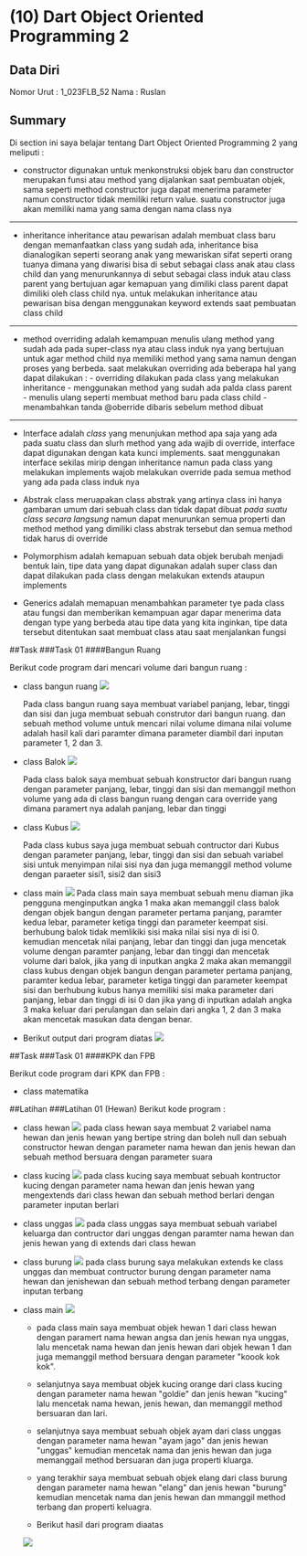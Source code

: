 # (10) Dart Object Oriented Programming 2

## Data Diri

Nomor Urut : 1_023FLB_52
Nama : Ruslan

## Summary

Di section ini saya belajar tentang Dart Object Oriented Programming 2 yang meliputi :

- constructor digunakan untuk menkonstruksi objek baru dan constructor merupakan funsi atau method yang dijalankan saat pembuatan objek, sama seperti method constructor juga dapat menerima parameter namun constructor tidak memiliki return value. suatu constructor juga akan memiliki nama yang sama dengan nama class nya

---

- inheritance
  inheritance atau pewarisan adalah membuat class baru dengan memanfaatkan class yang sudah ada, inheritance bisa dianalogikan seperti seorang anak yang mewariskan sifat seperti orang tuanya dimana yang diwarisi bisa di sebut sebagai class anak atau class child dan yang menurunkannya di sebut sebagai class induk atau class parent yang bertujuan agar kemapuan yang dimiliki class parent dapat dimiliki oleh class child nya. untuk melakukan inheritance atau pewarisan bisa dengan menggunakan keyword extends saat pembuatan class child

---

- method overriding adalah kemampuan menulis ulang method yang sudah ada pada super-class nya atau class induk nya yang bertujuan untuk agar method child nya memiliki method yang sama namun dengan proses yang berbeda. saat melakukan overriding ada beberapa hal yang dapat dilakukan : - overriding dilakukan pada class yang melakukan inheritance - menggunakan method yang sudah ada palda class parent - menulis ulang seperti membuat method baru pada class child - menambahkan tanda @oberride dibaris sebelum method dibuat

---

- Interface adalah _class_ yang menunjukan method apa saja yang ada pada suatu class dan slurh method yang ada wajib di override, interface dapat digunakan dengan kata kunci implements. saat menggunakan interface sekilas mirip dengan inheritance namun pada class yang melakukan implements wajob melakukan override pada semua method yang ada pada class induk nya

- Abstrak class meruapakan class abstrak yang artinya class ini hanya gambaran umum dari sebuah class dan tidak dapat dibuat _pada suatu class secara langsung_ namun dapat menurunkan semua properti dan method method yang dimiliki class abstrak tersebut dan semua method tidak harus di override

- Polymorphism adalah kemapuan sebuah data objek berubah menjadi bentuk lain, tipe data yang dapat digunakan adalah super class dan dapat dilakukan pada class dengan melakukan extends ataupun implements

- Generics adalah memapuan menambahkan parameter tye pada class atau fungsi dan memberikan kemampuan agar dapar menerima data dengan type yang berbeda atau tipe data yang kita inginkan, tipe data tersebut ditentukan saat membuat class atau saat menjalankan fungsi

##Task
###Task 01
####Bangun Ruang

Berikut code program dari mencari volume dari bangun ruang :

- class bangun ruang
  ![](../screenshots/classBangunRuang.png)

  Pada class bangun ruang saya membuat variabel panjang, lebar, tinggi dan sisi dan juga membuat sebuah construtor dari bangun ruang. dan sebuah method volume untuk mencari nilai volume dimana nilai volume adalah hasil kali dari paramter dimana parameter diambil dari inputan parameter 1, 2 dan 3.

- class Balok
  ![](../screenshots/classBalok.png)

  Pada class balok saya membuat sebuah konstructor dari bangun ruang dengan parameter panjang, lebar, tinggi dan sisi dan memanggil methon volume yang ada di class bangun ruang dengan cara override yang dimana paramert nya adalah panjang, lebar dan tinggi

- class Kubus
  ![](../screenshots/classKubus.png)

  Pada class kubus saya juga membuat sebuah contructor dari Kubus dengan parameter panjang, lebar, tinggi dan sisi dan sebuah variabel sisi untuk menyimpan nilai sisi nya dan juga memanggil method volume dengan paraeter sisi1, sisi2 dan sisi3

- class main
  ![](../screenshots/classMain.png)
  Pada class main saya membuat sebuah menu diaman jika pengguna menginputkan angka 1 maka akan memanggil class balok dengan objek bangun dengan parameter pertama panjang, paramter kedua lebar, parameter ketiga tinggi dan parameter keempat sisi. berhubung balok tidak memlikiki sisi maka nilai sisi nya di isi 0. kemudian mencetak nilai panjang, lebar dan tinggi dan juga mencetak volume dengan paramter panjang, lebar dan tinggi dan mencetak volume dari balok, jika yang di inputkan angka 2 maka akan memanggil class kubus dengan objek bangun dengan parameter pertama panjang, paramter kedua lebar, parameter ketiga tinggi dan parameter keempat sisi dan berhubung kubus hanya memiliki sisi maka parameter dari panjang, lebar dan tinggi di isi 0 dan jika yang di inputkan adalah angka 3 maka keluar dari perulangan dan selain dari angka 1, 2 dan 3 maka akan mencetak masukan data dengan benar.
- Berikut output dari program diatas
  ![](../screenshots/hasil.png)

##Task
###Task 01
####KPK dan FPB

Berikut code program dari KPK dan FPB :

- class matematika

##Latihan
###Latihan 01 (Hewan)
Berikut kode program :

- class hewan
  ![](../screenshots/classHewan.png)
  pada class hewan saya membuat 2 variabel nama hewan dan jenis hewan yang bertipe string dan boleh null dan sebuah constructor hewan dengan parameter nama hewan dan jenis hewan dan sebuah method bersuara dengan parameter suara
- class kucing
  ![](../screenshots/classKucing.png)
  pada class kucing saya membuat sebuah kontructor kucing dengan parameter nama hewan dan jenis hewan yang mengextends dari class hewan dan sebuah method berlari dengan parameter inputan berlari
- class unggas
  ![](../screenshots/classUnggas.png)
  pada class unggas saya membuat sebuah variabel keluarga dan contructor dari unggas dengan paramter nama hewan dan jenis hewan yang di extends dari class hewan
- class burung
  ![](../screenshots/classBurung.png)
  pada class burung saya melakukan extends ke class unggas dan membuat contructor burung dengan parameter nama hewan dan jenishewan dan sebuah method terbang dengan parameter inputan terbang
- class main
  ![](../screenshots/classMainLatihan.png)

  - pada class main saya membuat objek hewan 1 dari class hewan dengan paramert nama hewan angsa dan jenis hewan nya unggas, lalu mencetak nama hewan dan jenis hewan dari objek hewan 1 dan juga memanggil method bersuara dengan parameter "koook kok kok".

  - selanjutnya saya membuat objek kucing orange dari class kucing dengan parameter nama hewan "goldie" dan jenis hewan "kucing" lalu mencetak nama hewan, jenis hewan, dan memanggil method bersuaran dan lari.

  - selanjutnya saya membuat sebuah objek ayam dari class unggas dengan parameter nama hewan "ayam jago" dan jenis hewan "unggas" kemudian mencetak nama dan jenis hewan dan juga memanggail method bersuaran dan juga properti kluarga.

  - yang terakhir saya membuat sebuah objek elang dari class burung dengan parameter nama hewan "elang" dan jenis hewan "burung" kemudian mencetak nama dan jenis hewan dan mmanggil method terbang dan properti keluagra.

  - Berikut hasil dari program diaatas

  ![](../screenshots/hasilLatihanHewan.dart.png)
